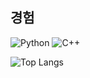 ## 경험
<head>
  <img alt="Python" src ="https://img.shields.io/badge/Python-3776AB.svg?&style=flat-square&logo=Python&logoColor=white"/>
  <img alt="C++" src ="https://img.shields.io/badge/C++-00599C.svg?&style=flat-square&logo=C++&logoColor=white"/>
</head>

![Top Langs](https://github-readme-stats.vercel.app/api/top-langs/?username=Bong-jun-jang)

<!--
**Bong-jun-jang/Bong-jun-jang** is a ✨ _special_ ✨ repository because its `README.md` (this file) appears on your GitHub profile.


Here are some ideas to get you started:

- 🔭 I’m currently working on ...
- 🌱 I’m currently learning ...
- 👯 I’m looking to collaborate on ...
- 🤔 I’m looking for help with ...
- 💬 Ask me about ...
- 📫 How to reach me: ...
- 😄 Pronouns: ...
- ⚡ Fun fact: ...
-->
